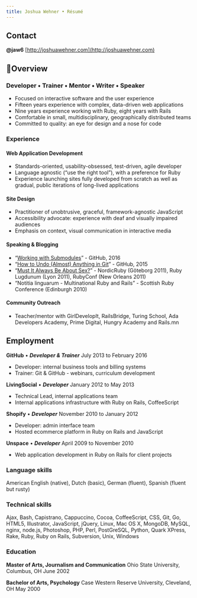 ```yaml
---
title: Joshua Wehner • Résumé
---
```


## Contact
**@jaw6** [http://joshuawehner.com](http://joshuawehner.com)

## Overview

### Developer • Trainer • Mentor • Writer • Speaker
* Focused on interactive software and the user experience
* Fifteen years experience with complex, data-driven web applications
* Nine years experience working with Ruby, eight years with Rails
* Comfortable in small, multidisciplinary, geographically distributed teams
* Committed to quality: an eye for design and a nose for code

### Experience

#### Web Application Development

* Standards-oriented, usability-obsessed, test-driven, agile developer
* Language agnostic (“use the right tool”), with a preference for Ruby
* Experience launching sites fully developed from scratch as well as gradual, public iterations of long-lived applications

#### Site Design

* Practitioner of unobtrusive, graceful, framework-agnostic JavaScript
* Accessibility advocate: experience with deaf and visually impaired audiences
* Emphasis on context, visual communication in interactive media

#### Speaking & Blogging

* “[Working with Submodules](https://github.com/blog/2104-working-with-submodules)” - GitHub, 2016
* “[How to Undo (Almost) Anything in Git](https://github.com/blog/2019-how-to-undo-almost-anything-with-git)” - GitHub, 2015
* “[Must It Always Be About Sex?](https://www.youtube.com/watch?v=xZFJmSKisdA)” - NordicRuby (Göteborg 2011), Ruby Lugdunum (Lyon 2011), RubyConf (New Orleans 2011)
* “Notitia linguarum - Multinational Ruby and Rails” - Scottish Ruby Conference (Edinburgh 2010)

#### Community Outreach

* Teacher/mentor with GirlDevelopIt, RailsBridge, Turing School, Ada Developers Academy, Prime Digital, Hungry Academy and Rails.mn

## Employment

**GitHub** • ***Developer & Trainer*** July 2013 to February 2016

* Developer: internal business tools and billing systems
* Trainer: Git & GitHub - webinars, curriculum development

**LivingSocial** • ***Developer*** January 2012 to May 2013

* Technical Lead, internal applications team
* Internal applications infrastructure with Ruby on Rails, CoffeeScript

**Shopify** • ***Developer*** November 2010 to January 2012

* Developer: admin interface team
* Hosted ecommerce platform in Ruby on Rails and JavaScript

**Unspace** • ***Developer*** April 2009 to November 2010

* Web application development in Ruby on Rails for client projects

### Language skills

American English (native), Dutch (basic), German (fluent), Spanish (fluent but rusty)

### Technical skills

Ajax, Bash,  Capistrano, Cappuccino, Cocoa, CoffeeScript, CSS, Git, Go, HTML5, Illustrator, JavaScript, jQuery, Linux, Mac OS X, MongoDB, MySQL, nginx, node.js, Photoshop, PHP, Perl, PostGreSQL, Python, Quark XPress, Rake, Ruby, Ruby on Rails, Subversion, Unix, Windows

### Education

**Master of Arts, Journalism and Communication**
Ohio State University, Columbus, OH
June 2002

**Bachelor of Arts, Psychology**
Case Western Reserve University, Cleveland, OH
May 2000
